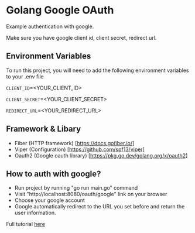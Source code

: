 
# Golang Google OAuth 

Example authentication with google.  

Make sure you have google client id, client secret, redirect url. 

## Environment Variables

To run this project, you will need to add the following environment variables to your .env file

`CLIENT_ID`=<YOUR_CLIENT_ID>

`CLIENT_SECRET`=<YOUR_CLIENT_SECRET>

`REDIRECT_URL`=<YOUR_REDIRECT_URL>


## Framework & Libary

- Fiber (HTTP framework) [https://docs.gofiber.io/]
- Viper (Configuration) [https://github.com/spf13/viper]
- Oauth2 (Google oauth library) [https://pkg.go.dev/golang.org/x/oauth2]

## How to auth with google?
- Run project by running "go run main.go" command
- Visit "http://localhost:8080/oauth/google" link on your browser
- Choose your google account
- Google automatically redirect to the URL you set before and return the user information.

Full tutorial [here](https://medium.com/@danarcahyadi21/simple-google-oauth-sign-in-with-google-with-go-and-fiber-69be7af87f68)




